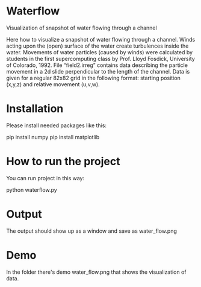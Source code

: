 # Waterflow
Visualization of snapshot of water flowing through a channel

Here how to visualize a snapshot of water flowing through a channel. Winds acting upon the (open) surface of the water create turbulences inside the water. Movements of
water particles (caused by winds) were calculated by students in the first supercomputing class by Prof. Lloyd
Fosdick, University of Colorado, 1992. File “field2.irreg” contains data describing the particle movement in a 2d
slide perpendicular to the length of the channel. Data is given for a regular 82x82 grid in the following format:
starting position (x,y,z) and relative movement (u,v,w).

# Installation
Please install needed packages like this:

pip install numpy
pip install matplotlib

# How to run the project
You can run project in this way:

python waterflow.py

# Output
The output should show up as a window and save as water_flow.png

# Demo
In the folder there's  demo water_flow.png that shows the visualization of data.
